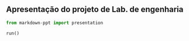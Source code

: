 ## Apresentação do projeto de Lab. de engenharia

```python
from markdown-ppt import presentation

run()

```
